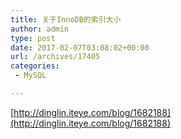 ```yaml
---
title: 关于InnoDB的索引大小
author: admin
type: post
date: 2017-02-07T03:08:02+00:00
url: /archives/17405
categories:
 - MySQL

---
```

[http://dinglin.iteye.com/blog/1682188](http://dinglin.iteye.com/blog/1682188)